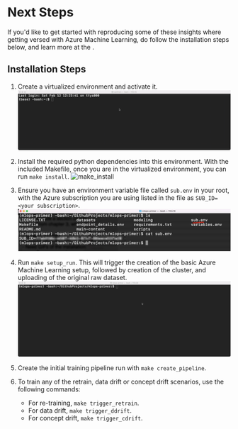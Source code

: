 # Next Steps
If you'd like to get started with reproducing some of these insights where getting versed with Azure Machine
Learning, do follow the installation steps below, and learn more at the <repo>.

## Installation Steps
1. Create a virtualized environment and activate it.
![create_virtual_env](./imgs/install_gifs/create_virtual_env.gif)

2. Install the required python dependencies into this environment. With the included Makefile, once you are in
   the virtualized environment, you can run `make install`.
![make_install](./imgs/install_gifs/make_install.gif)

3. Ensure you have an environment variable file called `sub.env` in your root, with the Azure subscription you
   are using listed in the file as `SUB_ID=<your subscription>`.
![sub_env](./imgs/install_gifs/sub_env_file.png)

4. Run `make setup_run`. This will trigger the creation of the basic Azure Machine Learning setup, followed by
   creation of the cluster, and uploading of the original raw dataset.
![make_setup_run](./imgs/install_gifs/make_setup_run.gif)

5. Create the initial training pipeline run with `make create_pipeline`.

6. To train any of the retrain, data drift or concept drift scenarios, use the following commands:
	- For re-training, `make trigger_retrain`.
	- For data drift, `make trigger_ddrift`.
	- For concept drift, `make trigger_cdrift`.
